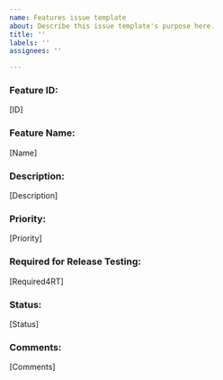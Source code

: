 ```yaml
---
name: Features issue template
about: Describe this issue template's purpose here.
title: ''
labels: ''
assignees: ''

---
```


### Feature ID:
[ID]

### Feature Name:
[Name]

### Description:
[Description]

### Priority:
[Priority]

### Required for Release Testing:
[Required4RT]

### Status:
[Status]

### Comments:
[Comments]
